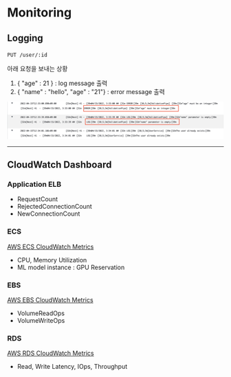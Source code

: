# Monitoring

## Logging

`PUT /user/:id`

아래 요청을 보내는 상황

1. { "age" : 21 } : log message 출력
2. { "name" : "hello", "age" : "21"} : error message 출력

![logging](./logging.png)

---

## CloudWatch Dashboard

### Application ELB

- RequestCount
- RejectedConnectionCount
- NewConnectionCount

### ECS

[AWS ECS CloudWatch Metrics](https://docs.aws.amazon.com/ko_kr/AmazonECS/latest/developerguide/cloudwatch-metrics.html)

- CPU, Memory Utilization
- ML model instance : GPU Reservation

### EBS

[AWS EBS CloudWatch Metrics](https://docs.aws.amazon.com/ko_kr/AWSEC2/latest/UserGuide/using_cloudwatch_ebs.html)

- VolumeReadOps
- VolumeWriteOps

### RDS

[AWS RDS CloudWatch Metrics](https://docs.aws.amazon.com/ko_kr/AmazonRDS/latest/UserGuide/rds-metrics.html)

- Read, Write Latency, IOps, Throughput
